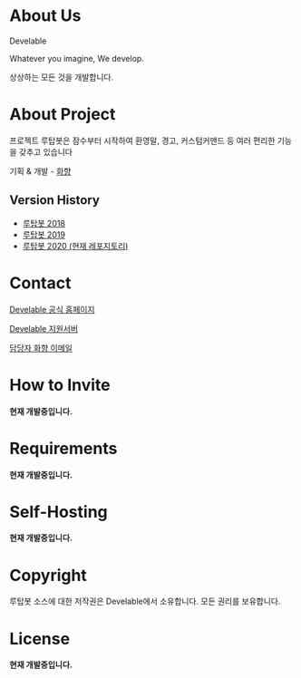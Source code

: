 # About Us

Develable

Whatever you imagine, We develop.

상상하는 모든 것을 개발합니다.

# About Project

프로젝트 루탑봇은 잠수부터 시작하여 환영말, 경고, 커스텀커맨드 등 여러 편리한 기능을 갖추고 있습니다

기획 & 개발 - [화향](https://hwahyang.space)

## Version History

- [루탑봇 2018](https://github.com/develable/Rutap-Bot-2018)
- [루탑봇 2019](https://github.com/develable/Rutap-Bot-2019)
- [루탑봇 2020 (현재 레포지토리)](https://github.com/develable/Rutap-Bot-2020)

# Contact

[Develable 공식 홈페이지](https://develable.xyz)

[Develable 지원서버](https://invite.gg/Develable)

[담당자 화향 이메일](mailto:hwahyang@develable.xyz)

# How to Invite

**현재 개발중입니다.**

# Requirements

**현재 개발중입니다.**

# Self-Hosting

**현재 개발중입니다.**

# Copyright

루탑봇 소스에 대한 저작권은 Develable에서 소유합니다. 모든 권리를 보유합니다.

# License

**현재 개발중입니다.**
